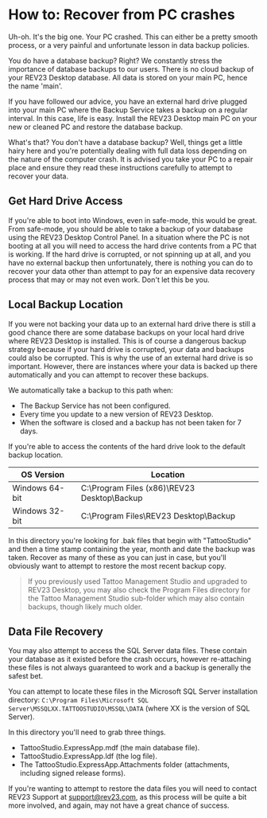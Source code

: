 # How to: Recover from PC crashes

Uh-oh. It's the big one. Your PC crashed. This can either be a pretty smooth process, or a very painful and unfortunate lesson in data backup policies.

You do have a database backup? Right? We constantly stress the importance of database backups to our users. There is no cloud backup of your REV23 Desktop database. All data is stored on your main PC, hence the name 'main'.

If you have followed our advice, you have an external hard drive plugged into your main PC where the Backup Service takes a backup on a regular interval. In this case, life is easy. Install the REV23 Desktop main PC on your new or cleaned PC and restore the database backup.

What's that? You don't have a database backup? Well, things get a little hairy here and you're potentially dealing with full data loss depending on the nature of the computer crash. It is advised you take your PC to a repair place and ensure they read these instructions carefully to attempt to recover your data.

## Get Hard Drive Access

If you're able to boot into Windows, even in safe-mode, this would be great. From safe-mode, you should be able to take a backup of your database using the REV23 Desktop Control Panel. In a situation where the PC is not booting at all you will need to access the hard drive contents from a PC that is working. If the hard drive is corrupted, or not spinning up at all, and you have no external backup then unfortunately, there is nothing you can do to recover your data other than attempt to pay for an expensive data recovery process that may or may not even work. Don't let this be you.

## Local Backup Location

If you were not backing your data up to an external hard drive there is still a good chance there are some database backups on your local hard drive where REV23 Desktop is installed. This is of course a dangerous backup strategy because if your hard drive is corrupted, your data and backups could also be corrupted. This is why the use of an external hard drive is so important. However, there are instances where your data is backed up there automatically and you can attempt to recover these backups.

We automatically take a backup to this path when:

- The Backup Service has not been configured.
- Every time you update to a new version of REV23 Desktop.
- When the software is closed and a backup has not been taken for 7 days.

If you're able to access the contents of the hard drive look to the default backup location.

OS Version| Location
--- | ---
Windows 64-bit | C:\Program Files (x86)\REV23 Desktop\Backup
Windows 32-bit | C:\Program Files\REV23 Desktop\Backup

In this directory you're looking for .bak files that begin with "TattooStudio" and then a time stamp containing the year, month and date the backup was taken. Recover as many of these as you can just in case, but you'll obviously want to attempt to restore the most recent backup copy.

> If you previously used Tattoo Management Studio and upgraded to REV23 Desktop, you may also check the Program Files directory for the Tattoo Management Studio sub-folder which may also contain backups, though likely much older. 

## Data File Recovery

You may also attempt to access the SQL Server data files. These contain your database as it existed before the crash occurs, however re-attaching these files is not always guaranteed to work and a backup is generally the safest bet.

You can attempt to locate these files in the Microsoft SQL Server installation directory: `C:\Program Files\Microsoft SQL Server\MSSQLXX.TATTOOSTUDIO\MSSQL\DATA` (where XX is the version of SQL Server).

In this directory you'll need to grab three things.

- TattooStudio.ExpressApp.mdf (the main database file).
- TattooStudio.ExpressApp.ldf (the log file).
- The TattooStudio.ExpressApp.Attachments folder (attachments, including signed release forms).

If you're wanting to attempt to restore the data files you will need to contact REV23 Support at support@rev23.com, as this process will be quite a bit more involved, and again, may not have a great chance of success.